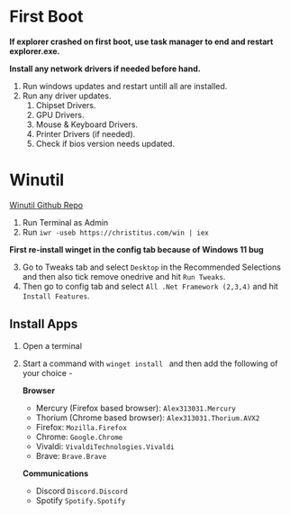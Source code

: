 # First Boot

**If explorer crashed on first boot, use task manager to end and restart explorer.exe.**

**Install any network drivers if needed before hand.**
1. Run windows updates and restart untill all are installed.
2. Run any driver updates.
    1. Chipset Drivers.
    2. GPU Drivers.
    3. Mouse & Keyboard Drivers.
    4. Printer Drivers (if needed).
    5. Check if bios version needs updated.

# Winutil

[Winutil Github Repo](https://github.com/ChrisTitusTech/winutil)
1. Run Terminal as Admin
2. Run `iwr -useb https://christitus.com/win | iex`

**First re-install winget in the config tab because of Windows 11 bug**

3. Go to Tweaks tab and select `Desktop` in the Recommended Selections and then also tick remove onedrive and hit `Run Tweaks`.
4. Then go to config tab and select `All .Net Framework (2,3,4)` and hit `Install Features`.

## Install Apps

1. Open a terminal
2. Start a command with `winget install ` and then add the following of your choice -

    **Browser**

    * Mercury (Firefox based browser): `Alex313031.Mercury`
    * Thorium (Chrome based browser): `Alex313031.Thorium.AVX2`
    * Firefox: `Mozilla.Firefox`
    * Chrome: `Google.Chrome`
    * Vivaldi: `VivaldiTechnologies.Vivaldi`
    * Brave: `Brave.Brave`

    **Communications**

    * Discord `Discord.Discord`
    * Spotify `Spotify.Spotify`
